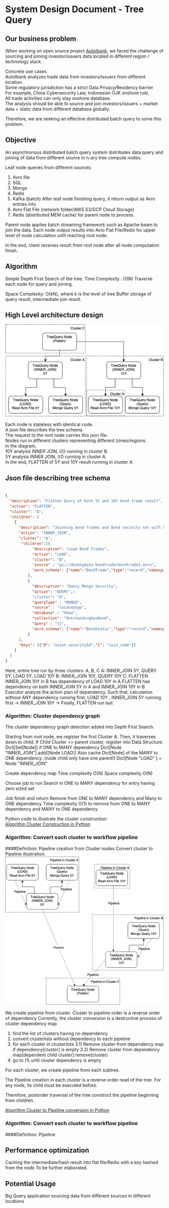 # System Design Document - Tree Query

## Our business problem
When working on open source project [AutoIbank](https://github.com/dexterchan/AutoIBank/blob/master/README.md),
we faced the challenge of sourcing and joining investor/issuers data located in different region / technology stack.

Concrete use cases <br>
AutoIbank analyzes trade data from investors/issuers from different location.<br>
Some regulatory jurisdiction has a strict Data Privacy/Residency barrier <br>
For example, China Cybersecurity Law, Indonesian OJK onshore rule, <br>
All trade activities can only stay onshore database. <br>
The analysis should be able to source and join investors/issuers + market data + static data from different database globally.

Therefore, we are seeking an effective distributed batch query to solve this problem.


## Objective
An asynchronous distributed batch query system distributes data query and joining of data from different source in n-ary tree compute nodes.<br>

Leaf node queries from different sources:<br>
1. Avro file
2. SQL
3. Mongo
4. Redis
5. Kafka (batch)
After leaf node finishing query, it return output as Avro entries into 
1. Avro Flat File (network folder/AWS S3/GCP Cloud Storage)
2. Redis (distributed MEM cache)
for parent node to process.

Parent node applies batch streaming framework such as Apache beam to join the data.
Each node output results into Avro Flat File/Redis for upper level of node calculation until reaching root node. 

In the end, client receives result from root node after all node computation finish.

## Algorithm
Simple Depth First Search of the tree.
Time Complexity : O(N)
Traverse each node for query and joining.

Space Complexity: O(kN), where k is the level of tree
Buffer storage of query result, intermediate join result.

## High Level architecture design

![High level architecture](resource/TreeQueryArchitectureCluster.png)

Each node is stateless with identical code. <br>
A json file describes the tree schema. <br>
The request to the root node carries this json file.<br>
Nodes run in different clusters representing different zones/regions.<br>
In the diagram, <br>
10Y analysis INNER JOIN, I/O running in cluster B.<br>
5Y analysis INNER JOIN, I/O running in cluster A.<br>
In the end, FLATTEN of 5Y and 10Y result running in cluster A

## Json file describing tree schema

```Json

{
  "description": "Flatten Query of both 5Y and 10Y bond trade result",
  "action": "FLATTEN",
  "cluster": "A",
  "children": [
    {
      "description": "Joinning bond trades and Bond security set with 5Y tenor",
      "action": "INNER_JOIN",
      "cluster": "A",
       "children":[{
            "description": "Load Bond Trades",
            "action": "LOAD",
            "cluster": "B",
            "source" : "gs://dexbigdata-bondtrade/bondtrade1.avro",
            "avro_schema": {"name":"BondTrade","type":"record","namespace":"io.exp.security.model.avro","fields":[{"name":"id","type":"string"},{"name":"cust","type":"string"},{"name":"tradeDate","type":"string"},{"name":"tradeType","type":"string"},{"name":"timestamp","type":"long","logicalType":"time-millis"},{"name":"asset","type":{"name":"Asset","type":"record","fields":[{"name":"securityId","type":"string"},{"name":"notional","type":"double"},{"name":"price","type":"double"},{"name":"currency","type":"string"},{"name":"bidask","type":{"name":"BidAsk","type":"enum","symbols":["BID","ASK"]}}]}}]}
          },
          {
            "description": "Query Mongo Security",
            "action": "QUERY",:
            "cluster": "A",
            "queryType" : "MONGO",
            "source" : "localmongo",
            "database" : "hkma",
            "collection": "OutstandingGovBond",
            "query" : "{}",
            "avro_schema": {"name":"BondStatic","type":"record","namespace":"io.exp.security.model.avro","fields":[{"name":"expected_maturity_date","type":"string"},{"name":"original_maturity","type":"string"},{"name":"issue_number","type":"string"},{"name":"isin_code","type":"string"},{"name":"stock_code","type":"string"},{"name":"coupon","type":"double"},{"name":"outstanding_size","type":"double"},{"name":"institutional_retail","type":"string"},{"name":"fixfloat","type":{"name":"FixFloat","type":"enum","symbols":["FIX","FLOAT"]}}]}
          }
      ],
      "keys": [{"0": "asset.securityId","1": "isin_code"}]
    }
  ]
}

```
Here, entire tree run by three clusters: A, B, C
A: INNER_JOIN 5Y, QUERY 5Y, LOAD 5Y, LOAD 10Y
B: INNER_JOIN 10Y, QUERY 10Y
C: FLATTEN
INNER_JOIN 10Y in B has dependency of LOAD 10Y in A
FLATTEN has dependency on both INNER_JOIN 5Y in A and INNER_JOIN 10Y in B
Executor analyze the action plan of dependency.
Such that, calculation without ANY dependency running first,
LOAD 10Y , INNER_JOIN 5Y running first
->
INNER_JOIN 10Y
->
Finally, FLATTEN run last

### Algorithm: Cluster dependency graph
The cluster dependency graph detection added into Depth First Search.

Starting from root node, we register the first Cluster A.
Then, it traverses down to child.
If Child Cluster <> parent cluster, 
register into Data Structure: Dict[Set[Node]] if ONE to MANY dependency
Dict[Node "INNER_JOIN"].add([Node LOAD])
Also cache Dict[Node] of the MANY to ONE dependency: (node child only have one parent!)
Dict[Node "LOAD" ] = Node "INNER_JOIN"

Create dependency map
Time complexity O(N)
Space complexity O(N)

Choose job to run
Search in ONE to MANY dependency for entry having zero sized set

Job finish and return
Remove from ONE to MANY dependency and Many to ONE dependency 
Time complexity O(1) to remove from ONE to MANY dependency and MANY to ONE dependency

Python code to illustrate the cluster construction: <br>
[Algorithm Cluster Construction in Python](PythonAlgorithm/cluster/TreeQueryCluster.py)

### Algorithm: Convert each cluster to workflow pipeline
####Definition: Pipeline creation from Cluster nodes
Convert cluster to Pipeline illustration. <br>
![Cluster to Pipeline](resource/TreeQueryArchitectureClusterExecute.png)

We create pipeline from cluster.
Cluster to pipeline order is a reverse order of dependency
Currently, the cluster conversion is a destructive process of cluster dependency map
1) find the list of clusters  having no dependency
2) convert clusterlists without dependency to each pipeline
3) for each cluster in clusterlists
3.1) Remove cluster from dependency map if dependency[cluster] is empty
3.2) Remove cluster from dependency map[dependent child cluster].remove(cluster)
4) go to (1) until cluster dependency is empty

For each cluster, we create pipeline from each subtree.

The Pipeline creation in each cluster is a reverse order read of the tree.
For any node, its child must be executed before.

Therefore, postorder traversal of the tree construct the pipeline beginning from children.

[Algorithm Cluster to Pipeline conversion in Python](PythonAlgorithm/cluster/TreeQueryExecute.py)

### Algorithm: Convert each cluster to workflow pipeline
####Definition: Pipeline 


## Performance optimization
Caching the intermediate/hash result into flat file/Redis with a key hashed from the node
To be further elaborated.

## Potential Usage
Big Query application sourcing data from different sources in different locations


